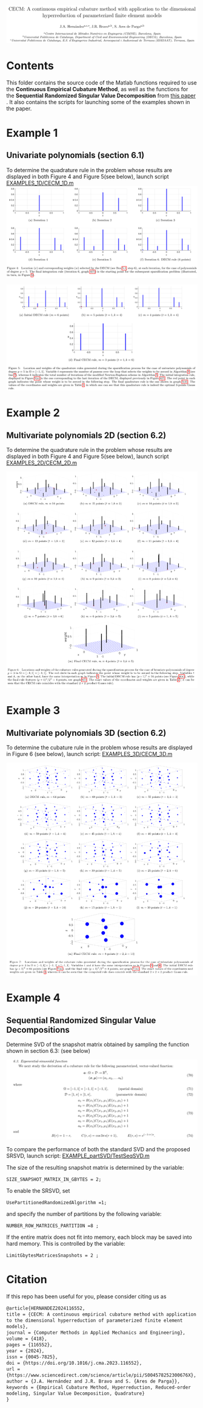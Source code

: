 ![Alt Text](README_files/PaperScreenshot1.png)

# Contents
This folder contains the source code of the Matlab functions required to use the **Continuous Empirical Cubature Method**, as well as the functions for the **Sequential Randomized Singular Value Decomposition** from [this paper](https://arxiv.org/abs/2308.03877) . It also contains the scripts for launching some of the examples shown in the paper.

# Example 1
## Univariate polynomials (section 6.1)

To determine the quadrature rule in the problem whose results are displayed in both Figure 4 and Figure 5(see below), launch script [EXAMPLES_1D/CECM_1D.m](EXAMPLES_1D/CECM_1D.m)
![Alt Text](README_files/PaperScreenshot2.png)

![Alt Text](README_files/PaperScreenshot3.png)

# Example 2
## Multivariate polynomials 2D (section 6.2)

To determine the quadrature rule in the problem whose results are displayed in both Figure 4 and Figure 5(see below), launch script [EXAMPLES_2D/CECM_2D.m](EXAMPLES_2D/CECM_2D.m)

![Alt Text](README_files/PaperScreenshot4.png)

# Example 3
## Multivariate polynomials 3D (section 6.2)
To determine the cubature rule in the problem whose results are displayed in Figure 6 (see below), launch script: [EXAMPLES_3D/CECM_3D.m](EXAMPLES_3D/CECM_3D.m)

![Alt Text](README_files/PaperScreenshot5.png)

# Example 4
## Sequential Randomized Singular Value Decompositions

Determine SVD of the snapshot matrix obtained by sampling the function shown in section 6.3: (see below)

![Alt Text](README_files/PaperScreenshot6.png)

To compare the performance of both the standard SVD and the proposed SRSVD, launch script: [EXAMPLE_partSVD/TestSeqSVD.m](EXAMPLE_partSVD/TestSeqSVD.m)

The size of the resulting snapshot matrix is determined by the variable:

```
SIZE_SNAPSHOT_MATRIX_IN_GBYTES = 2;
```

To enable the SRSVD, set

```
UsePartitionedRandomizedAlgorithm =1;
```

and specify the number of partitions by the following variable:

```
NUMBER_ROW_MATRICES_PARTITION =8 ;
```

If the entire matrix does not fit into memory, each block may be saved into
hard memory. This is controlled by the variable:

```
LimitGbytesMatricesSnapshots = 2 ;
```


# Citation
If this repo has been useful for you, please consider citing us as

```
@article{HERNANDEZ2024116552,
title = {CECM: A continuous empirical cubature method with application to the dimensional hyperreduction of parameterized finite element models},
journal = {Computer Methods in Applied Mechanics and Engineering},
volume = {418},
pages = {116552},
year = {2024},
issn = {0045-7825},
doi = {https://doi.org/10.1016/j.cma.2023.116552},
url = {https://www.sciencedirect.com/science/article/pii/S004578252300676X},
author = {J.A. Hernández and J.R. Bravo and S. {Ares de Parga}},
keywords = {Empirical Cubature Method, Hyperreduction, Reduced-order modeling, Singular Value Decomposition, Quadrature}
}
```




